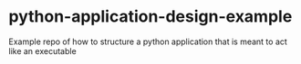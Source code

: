 # python-application-design-example
Example repo of how to structure a python application that is meant to act like an executable
